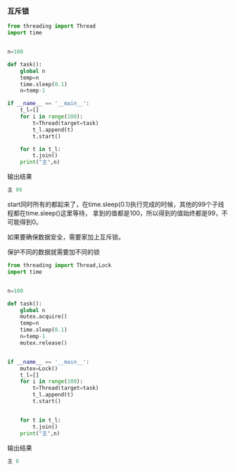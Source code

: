 ### 互斥锁


```python
from threading import Thread
import time


n=100

def task():
    global n
    temp=n
    time.sleep(0.1)
    n=temp-1

if __name__ == '__main__':
    t_l=[]
    for i in range(100):
        t=Thread(target=task)
        t_l.append(t)
        t.start()

    for t in t_l:
        t.join()
    print("主",n)
```

输出结果

```python
主 99
```

start同时所有的都起来了，在time.sleep(0.1)执行完成的时候，其他的99个子线程都在time.sleep()这里等待，
拿到的值都是100，所以得到的值始终都是99，不可能得到0。

如果要确保数据安全，需要家加上互斥锁。

保护不同的数据就需要加不同的锁


```python
from threading import Thread,Lock
import time


n=100

def task():
    global n
    mutex.acquire()
    temp=n
    time.sleep(0.1)
    n=temp-1
    mutex.release()


if __name__ == '__main__':
    mutex=Lock()
    t_l=[]
    for i in range(100):
        t=Thread(target=task)
        t_l.append(t)
        t.start()


    for t in t_l:
        t.join()
    print("主",n)
```

输出结果

```python
主 0
```
